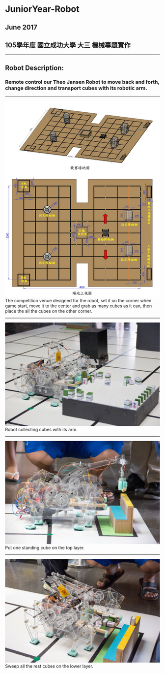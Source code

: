 # JuniorYear-Robot  
## June 2017  
## 105學年度 國立成功大學 大三 機械專題實作
***
## Robot Description:  
### Remote control our Theo Jansen Robot to move back and forth, change direction and transport cubes with its robotic arm.  
***
![competition venue](https://github.com/ElektrischesSchaf/JuniorYear-Robot/blob/master/robot_photo/4.jpg)  
The competition venue designed for the robot, set it on the corner when game start, 
move it to the center and grab as many cubes as it can, then place the all the cubes on the other corner.  
***
![middle game](https://github.com/ElektrischesSchaf/JuniorYear-Robot/blob/master/robot_photo/1.jpg)  
Robot collecting cubes with its arm.  
***
![put one](https://github.com/ElektrischesSchaf/JuniorYear-Robot/blob/master/robot_photo/2.jpg)  
Put one standing cube on the top layer.  
***
![sweep](https://github.com/ElektrischesSchaf/JuniorYear-Robot/blob/master/robot_photo/3.jpg)  
Sweep all the rest cubes on the lower layer.  
